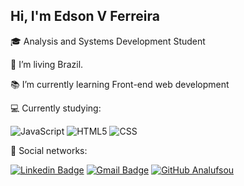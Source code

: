 ## Hi, I'm Edson V Ferreira

:mortar_board: Analysis and Systems Development Student

:house_with_garden: I’m living Brazil.

:books: I’m currently learning Front-end web development

:computer: Currently studying: 

![JavaScript](https://img.shields.io/badge/-JavaScript-333333?style=flat&logo=javascript)
![HTML5](https://img.shields.io/badge/-HTML5-333333?style=flat&logo=HTML5)
![CSS](https://img.shields.io/badge/-CSS-333333?style=flat&logo=CSS3&logoColor=1572B6)


:envelope_with_arrow: Social networks: <p>
[![Linkedin Badge](https://img.shields.io/badge/-LinkedIn-blue?style=flat-square&logo=Linkedin&logoColor=white&link=https://www.linkedin.com/in/edson-vferreira/)](https://www.linkedin.com/in/edson-vferreira/)
[![Gmail Badge](https://img.shields.io/badge/-Gmail-FF0000?style=flat-square&labelColor=FF0000&logo=gmail&logoColor=white&link=mailto:SEU-EMAIL)](mailto:edson.vferreira@gmail.com)
[![GitHub Analufsou]( https://img.shields.io/github/followers/eraines?label=follow&style=social)](https://github.com/eraines)
</p>

